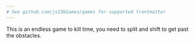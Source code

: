 ```yaml
---
# See github.com/js13kGames/games for supported frontmatter
---
```

This is an endless game to kill time, you need to split and shift to get past the obstacles.